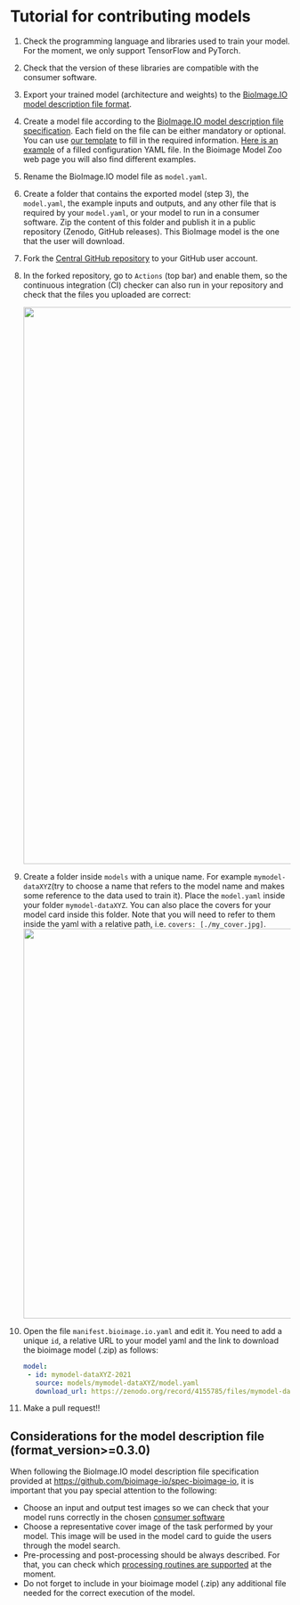 
# Tutorial for contributing models

1. Check the programming language and libraries used to train your model. For the moment, we only support TensorFlow and PyTorch.
2. Check that the version of these libraries are compatible with the consumer software.
3. Export your trained model (architecture and weights) to the [BioImage.IO model description file format](https://github.com/bioimage-io/spec-bioimage-io/blob/master/supported_formats_and_operations.md#weight-formats).


4. Create a model file according to the [BioImage.IO model description file specification](https://github.com/bioimage-io/spec-bioimage-io/blob/master/README.md).
   Each field on the file can be either mandatory or optional. You can use [our template](https://github.com/bioimage-io/bioimage-io-models/pull/55/files#diff-f6c64be5b9d764d0964654908b2ed4495fccc7624e58e9360bfdc6cef169edbe) to fill in the required information. 
   [Here is an example](https://github.com/bioimage-io/pytorch-bioimage-io/blob/master/specs/models/unet2d_nuclei_broad/UNet2DNucleiBroad.model.yaml) of a filled configuration YAML file. In the Bioimage Model Zoo web page you will also find different examples. 
   
5. Rename the BioImage.IO model file as `model.yaml`. 
6. Create a folder that contains the exported model (step 3), the `model.yaml`, the example inputs and outputs, and any other file that is required by your `model.yaml`, or your model to run in a consumer software. Zip the content of this folder and publish it in a public repository (Zenodo, GitHub releases). This BioImage model is the one that the user will download.

7. Fork the [Central GitHub repository](https://github.com/bioimage-io/bioimage-io-models) to your GitHub user account.

8. In the forked repository, go to `Actions` (top bar) and enable them, so the continuous integration (CI) checker can also run in your repository and check that the files you uploaded are correct:
   
    <img src="contribute_models/enable_actions.png" align="center" width="1000"/>

9. Create a folder inside `models` with a unique name. For example `mymodel-dataXYZ`(try to choose a name that refers to the model name and makes some reference to the data used to train it). Place the `model.yaml` inside your folder `mymodel-dataXYZ`. You can also place the covers for your model card inside this folder. Note that you will need to refer to them inside the yaml with a relative path, i.e. `covers: [./my_cover.jpg]`.
	<img src="contribute_models/dummy_model_folder.png" align="center" width="700"/>
    
10. Open the file `manifest.bioimage.io.yaml` and edit it. You need to add a unique `id`, a relative URL to your model yaml and the link to download the bioimage model (.zip) as follows:
    ```yaml
    model:
     - id: mymodel-dataXYZ-2021
       source: models/mymodel-dataXYZ/model.yaml      
       download_url: https://zenodo.org/record/4155785/files/mymodel-dataXYZ-2021v1.zip
    ```
11. Make a pull request!!

## Considerations for the model description file (format_version>=0.3.0)
When following the BioImage.IO model description file specification provided at https://github.com/bioimage-io/spec-bioimage-io, it is important that you pay special attention to the following:
* Choose an input and output test images so we can check that your model runs correctly in the chosen [consumer software](https://bioimage.io/docs/#/consumer_software/model_runner)
* Choose a representative cover image of the task performed by your model. This image will be used in the model card to guide the users through the model search.
* Pre-processing and post-processing should be always described. For that, you can check which [processing routines are supported](https://github.com/bioimage-io/spec-bioimage-io/blob/master/supported_formats_and_operations.md#pre--and-postprocessing) at the moment. 
* Do not forget to include in your bioimage model (.zip) any additional file needed for the correct execution of the model.

